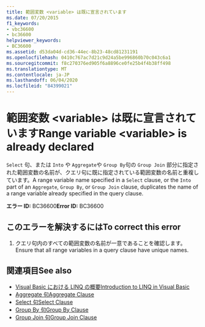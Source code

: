```yaml
---
title: 範囲変数 <variable> は既に宣言されています
ms.date: 07/20/2015
f1_keywords:
- vbc36600
- bc36600
helpviewer_keywords:
- BC36600
ms.assetid: d53da04d-cd36-44ec-8b23-48cd81231191
ms.openlocfilehash: 0410c767ac7d21c9d24a5be996860b70c043c6a1
ms.sourcegitcommit: f8c270376ed905f6a8896ce0fe25b4f4b38ff498
ms.translationtype: MT
ms.contentlocale: ja-JP
ms.lasthandoff: 06/04/2020
ms.locfileid: "84399021"
---
```

# <a name="range-variable-variable-is-already-declared"></a><span data-ttu-id="69fca-102">範囲変数 \<variable> は既に宣言されています</span><span class="sxs-lookup"><span data-stu-id="69fca-102">Range variable \<variable> is already declared</span></span>
<span data-ttu-id="69fca-103">`Select` 句、または `Into` や `Aggregate`や `Group By`句の `Group Join` 部分に指定された範囲変数の名前が、クエリ句に既に指定されている範囲変数の名前と重複しています。</span><span class="sxs-lookup"><span data-stu-id="69fca-103">A range variable name specified in a `Select` clause, or the `Into` part of an `Aggregate`, `Group By`, or `Group Join` clause, duplicates the name of a range variable already specified in the query clause.</span></span>  
  
 <span data-ttu-id="69fca-104">**エラー ID:** BC36600</span><span class="sxs-lookup"><span data-stu-id="69fca-104">**Error ID:** BC36600</span></span>  
  
## <a name="to-correct-this-error"></a><span data-ttu-id="69fca-105">このエラーを解決するには</span><span class="sxs-lookup"><span data-stu-id="69fca-105">To correct this error</span></span>  
  
1. <span data-ttu-id="69fca-106">クエリ句内のすべての範囲変数の名前が一意であることを確認します。</span><span class="sxs-lookup"><span data-stu-id="69fca-106">Ensure that all range variables in a query clause have unique names.</span></span>  
  
## <a name="see-also"></a><span data-ttu-id="69fca-107">関連項目</span><span class="sxs-lookup"><span data-stu-id="69fca-107">See also</span></span>

- [<span data-ttu-id="69fca-108">Visual Basic における LINQ の概要</span><span class="sxs-lookup"><span data-stu-id="69fca-108">Introduction to LINQ in Visual Basic</span></span>](../programming-guide/language-features/linq/introduction-to-linq.md)
- [<span data-ttu-id="69fca-109">Aggregate 句</span><span class="sxs-lookup"><span data-stu-id="69fca-109">Aggregate Clause</span></span>](../language-reference/queries/aggregate-clause.md)
- [<span data-ttu-id="69fca-110">Select 句</span><span class="sxs-lookup"><span data-stu-id="69fca-110">Select Clause</span></span>](../language-reference/queries/select-clause.md)
- [<span data-ttu-id="69fca-111">Group By 句</span><span class="sxs-lookup"><span data-stu-id="69fca-111">Group By Clause</span></span>](../language-reference/queries/group-by-clause.md)
- [<span data-ttu-id="69fca-112">Group Join 句</span><span class="sxs-lookup"><span data-stu-id="69fca-112">Group Join Clause</span></span>](../language-reference/queries/group-join-clause.md)
